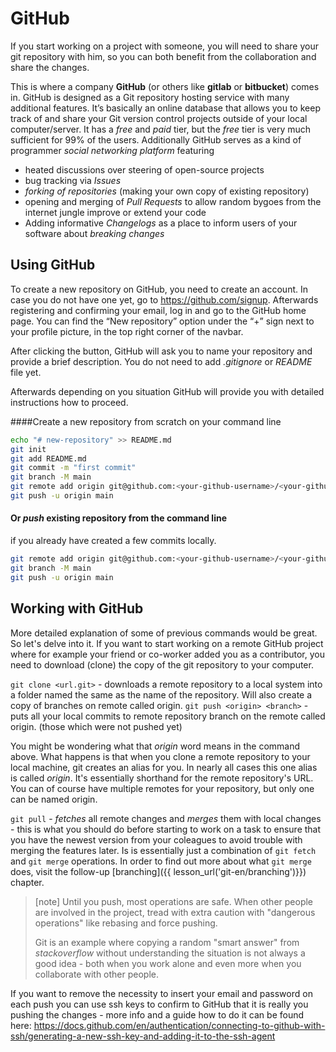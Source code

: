 # GitHub

If you start working on a project with someone, you will need to share your git repository with him, so you can both benefit from the collaboration and share the changes.

This is where a company **GitHub** (or others like **gitlab** or **bitbucket**) comes in. GitHub is designed as a Git repository hosting service with many additional features. It’s basically an online database that allows you to keep track of and share your Git version control projects outside of your local computer/server.
It has a *free* and *paid* tier, but the *free* tier is very much sufficient for 99% of the users.
Additionally GitHub serves as a kind of programmer *social networking platform* featuring
- heated discussions over steering of open-source projects
- bug tracking via *Issues*
- *forking of repositories* (making your own copy of existing repository)
- opening and merging of *Pull Requests* to allow random bygoes from the internet jungle improve or extend your code
- Adding informative *Changelogs* as a place to inform users of your software about *breaking changes*


## Using GitHub
To create a new repository on GitHub, you need to create an account. In case you do not have one yet, go to https://github.com/signup.
Afterwards registering and confirming your email, log in and go to the GitHub home page. You can find the “New repository” option under the “+” sign next to your profile picture, in the top right corner of the navbar.


After clicking the button, GitHub will ask you to name your repository and provide a brief description. You do not need to add *.gitignore* or *README* file yet.

Afterwards depending on you situation GitHub will provide you with detailed instructions how to proceed.

####Create a new repository from scratch on your command line
```bash
echo "# new-repository" >> README.md
git init
git add README.md
git commit -m "first commit"
git branch -M main
git remote add origin git@github.com:<your-github-username>/<your-github-repository>.git
git push -u origin main
```
#### Or *push* existing repository from the command line
if you already have created a few commits locally.
```bash
git remote add origin git@github.com:<your-github-username>/<your-github-repository>.git
git branch -M main
git push -u origin main
```

## Working with GitHub
More detailed explanation of some of previous commands would be great. So let's delve into it.
If you want to start working on a remote GitHub project where for example your friend or co-worker added you as a contributor, you need to download (clone) the copy of the git repository to your computer.

```git clone <url.git>``` - downloads a remote repository to a local system into a folder named the same as the name of the repository. Will also create a copy of branches on remote called origin.
```git push <origin> <branch>``` - puts all your local commits to remote repository branch on the remote called origin. (those which were not pushed yet)

You might be wondering what that *origin* word means in the command above. What happens is that when you clone a remote repository to your local machine, git creates an alias for you. In nearly all cases this one alias is called *origin*. It's essentially shorthand for the remote repository's URL. You can of course have multiple remotes for your repository, but only one can be named origin.

```git pull``` - *fetches* all remote changes and *merges* them with local changes - this is what you should do before starting to work on a task to ensure that you have the newest version from your coleagues to avoid trouble with merging the features later. Is is essentially just a  combination of ```git fetch``` and ```git merge``` operations. In order to find out more about what ```git merge``` does, visit the follow-up [branching]({{ lesson_url('git-en/branching')}}) chapter.


> [note]
> Until you push, most operations are safe.
> When other people are involved in the project, tread with extra caution with "dangerous operations" like rebasing and force pushing.
> 
> Git is an example where copying a random "smart answer" from *stackoverflow* without understanding the situation is not always a good idea - both when you work alone and even more when you collaborate with other people.

If you want to remove the necessity to insert your email and password on each push you can use ssh keys to confirm to GitHub that it is really you pushing the changes - more info and a guide how to do it can be found here: https://docs.github.com/en/authentication/connecting-to-github-with-ssh/generating-a-new-ssh-key-and-adding-it-to-the-ssh-agent
